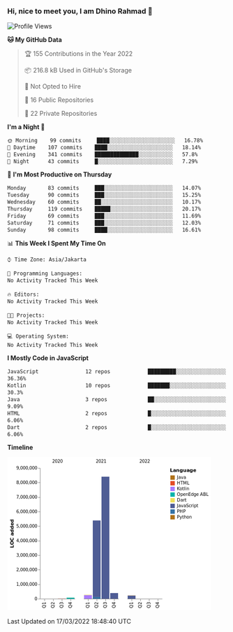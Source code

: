### Hi, nice to meet you, I am Dhino Rahmad 👋
<!--START_SECTION:waka-->
![Profile Views](http://img.shields.io/badge/Profile%20Views-3-blue)

**🐱 My GitHub Data** 

> 🏆 155 Contributions in the Year 2022
 > 
> 📦 216.8 kB Used in GitHub's Storage 
 > 
> 🚫 Not Opted to Hire
 > 
> 📜 16 Public Repositories 
 > 
> 🔑 22 Private Repositories  
 > 
**I'm a Night 🦉** 

```text
🌞 Morning    99 commits     ████░░░░░░░░░░░░░░░░░░░░░   16.78% 
🌆 Daytime    107 commits    ████░░░░░░░░░░░░░░░░░░░░░   18.14% 
🌃 Evening    341 commits    ██████████████░░░░░░░░░░░   57.8% 
🌙 Night      43 commits     █░░░░░░░░░░░░░░░░░░░░░░░░   7.29%

```
📅 **I'm Most Productive on Thursday** 

```text
Monday       83 commits     ███░░░░░░░░░░░░░░░░░░░░░░   14.07% 
Tuesday      90 commits     ███░░░░░░░░░░░░░░░░░░░░░░   15.25% 
Wednesday    60 commits     ██░░░░░░░░░░░░░░░░░░░░░░░   10.17% 
Thursday     119 commits    █████░░░░░░░░░░░░░░░░░░░░   20.17% 
Friday       69 commits     ███░░░░░░░░░░░░░░░░░░░░░░   11.69% 
Saturday     71 commits     ███░░░░░░░░░░░░░░░░░░░░░░   12.03% 
Sunday       98 commits     ████░░░░░░░░░░░░░░░░░░░░░   16.61%

```


📊 **This Week I Spent My Time On** 

```text
⌚︎ Time Zone: Asia/Jakarta

💬 Programming Languages: 
No Activity Tracked This Week

🔥 Editors: 
No Activity Tracked This Week

🐱‍💻 Projects: 
No Activity Tracked This Week

💻 Operating System: 
No Activity Tracked This Week

```

**I Mostly Code in JavaScript** 

```text
JavaScript               12 repos            █████████░░░░░░░░░░░░░░░░   36.36% 
Kotlin                   10 repos            ███████░░░░░░░░░░░░░░░░░░   30.3% 
Java                     3 repos             ██░░░░░░░░░░░░░░░░░░░░░░░   9.09% 
HTML                     2 repos             █░░░░░░░░░░░░░░░░░░░░░░░░   6.06% 
Dart                     2 repos             █░░░░░░░░░░░░░░░░░░░░░░░░   6.06%

```


**Timeline**

![Chart not found](https://raw.githubusercontent.com/Dhino12/Dhino12/master/charts/bar_graph.png) 


 Last Updated on 17/03/2022 18:48:40 UTC
<!--END_SECTION:waka-->
 
